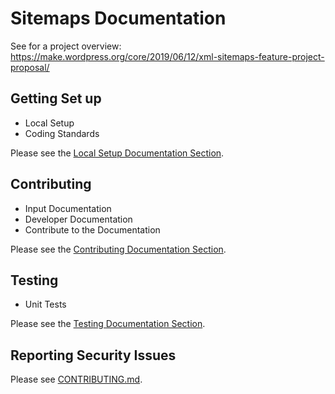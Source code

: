 # Sitemaps Documentation

See for a project overview: https://make.wordpress.org/core/2019/06/12/xml-sitemaps-feature-project-proposal/

## Getting Set up

- Local Setup
- Coding Standards

Please see the [Local Setup Documentation Section](/docs/SETUP.md).

## Contributing

- Input Documentation
- Developer Documentation
- Contribute to the Documentation

Please see the [Contributing Documentation Section](/docs/CONTRIBUTING.md).


## Testing

- Unit Tests

Please see the [Testing Documentation Section](/docs/TESTING.md).


## Reporting Security Issues

Please see [CONTRIBUTING.md](/docs/CONTRIBUTING.md#reporting-security-issues).
